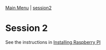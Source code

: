 [Main Menu](../../sessions/README.md) | [session2](../session2/) 

# Session 2

See the instructions in [Installing Raspberry PI](../session2/docs/remoteAccessSSHVNCPiConnect.md)